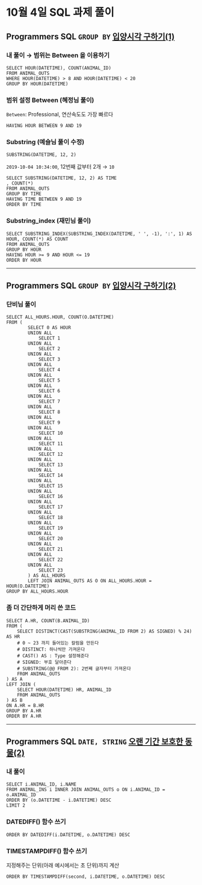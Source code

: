 # 10월 4일 SQL 과제 풀이

## Programmers SQL `GROUP BY` [입양시각 구하기(1)](https://programmers.co.kr/learn/courses/30/lessons/59412)

### 내 풀이 → 범위는 Between 을 이용하기

    SELECT HOUR(DATETIME), COUNT(ANIMAL_ID)
    FROM ANIMAL_OUTS
    WHERE HOUR(DATETIME) > 8 AND HOUR(DATETIME) < 20
    GROUP BY HOUR(DATETIME)

### 범위 설정 Between (혜정님 풀이)

`Between`: Professional, 연산속도도 가장 빠르다

    HAVING HOUR BETWEEN 9 AND 19

### Substring (예슬님 풀이 수정)

`SUBSTRING(DATETIME, 12, 2)`

`2019-10-04 10:34:00`, 12번째 값부터 2개 → `10`

    SELECT SUBSTRING(DATETIME, 12, 2) AS TIME
    , COUNT(*)
    FROM ANIMAL_OUTS
    GROUP BY TIME
    HAVING TIME BETWEEN 9 AND 19
    ORDER BY TIME

### Substring_index (재민님 풀이)

    SELECT SUBSTRING_INDEX(SUBSTRING_INDEX(DATETIME, ' ', -1), ':', 1) AS HOUR, COUNT(*) AS COUNT
    FROM ANIMAL_OUTS
    GROUP BY HOUR
    HAVING HOUR >= 9 AND HOUR <= 19
    ORDER BY HOUR

---

## Programmers SQL `GROUP BY` [입양시각 구하기(2)](https://programmers.co.kr/learn/courses/30/lessons/59413)

### 단비님 풀이

    SELECT ALL_HOURS.HOUR, COUNT(O.DATETIME)
    FROM (
            SELECT 0 AS HOUR
            UNION ALL
                SELECT 1
            UNION ALL
                SELECT 2
            UNION ALL
                SELECT 3
            UNION ALL
                SELECT 4
            UNION ALL
                SELECT 5
            UNION ALL
                SELECT 6
            UNION ALL
                SELECT 7
            UNION ALL
                SELECT 8
            UNION ALL
                SELECT 9
            UNION ALL
                SELECT 10
            UNION ALL
                SELECT 11
            UNION ALL
                SELECT 12
            UNION ALL
                SELECT 13
            UNION ALL
                SELECT 14
            UNION ALL
                SELECT 15
            UNION ALL
                SELECT 16
            UNION ALL
                SELECT 17
            UNION ALL
                SELECT 18
            UNION ALL
                SELECT 19
            UNION ALL
                SELECT 20
            UNION ALL
                SELECT 21
            UNION ALL
                SELECT 22
            UNION ALL
                SELECT 23
            ) AS ALL_HOURS 
            LEFT JOIN ANIMAL_OUTS AS O ON ALL_HOURS.HOUR = HOUR(O.DATETIME)
    GROUP BY ALL_HOURS.HOUR

### 좀 더 간단하게 머리 쓴 코드

    SELECT A.HR, COUNT(B.ANIMAL_ID)
    FROM (
        SELECT DISTINCT(CAST(SUBSTRING(ANIMAL_ID FROM 2) AS SIGNED) % 24) AS HR
        # 0 ~ 23 까지 들어있는 칼럼을 만든다
        # DISTINCT: 하나씩만 가져온다
        # CAST() AS : Type 설정해준다
        # SIGNED: 부호 달아준다
        # SUBSTRING(@@ FROM 2): 2번째 글자부터 가져온다
        FROM ANIMAL_OUTS
    ) AS A
    LEFT JOIN ( 
        SELECT HOUR(DATETIME) HR, ANIMAL_ID
        FROM ANIMAL_OUTS
    ) AS B
    ON A.HR = B.HR
    GROUP BY A.HR
    ORDER BY A.HR

---

## Programmers SQL `DATE, STRING` [오랜 기간 보호한 동물(2)](https://programmers.co.kr/learn/courses/30/lessons/59411)

### 내 풀이

    SELECT i.ANIMAL_ID, i.NAME
    FROM ANIMAL_INS i INNER JOIN ANIMAL_OUTS o ON i.ANIMAL_ID = o.ANIMAL_ID
    ORDER BY (o.DATETIME - i.DATETIME) DESC
    LIMIT 2

### DATEDIFF() 함수 쓰기

    ORDER BY DATEDIFF(i.DATETIME, o.DATETIME) DESC

### TIMESTAMPDIFF() 함수 쓰기

지정해주는 단위(아래 예시에서는 초 단위)까지 계산

    ORDER BY TIMESTAMPDIFF(second, i.DATETIME, o.DATETIME) DESC